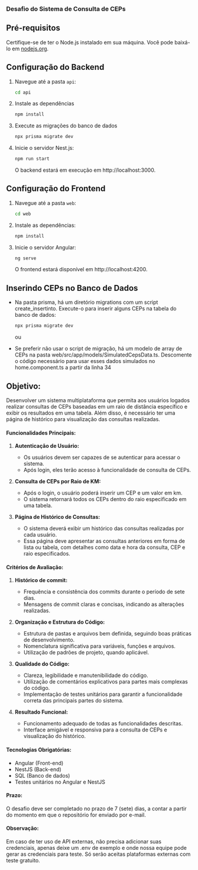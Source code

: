 ### Desafio do Sistema de Consulta de CEPs

## Pré-requisitos

Certifique-se de ter o Node.js instalado em sua máquina. Você pode baixá-lo em [nodejs.org](https://nodejs.org/).

## Configuração do Backend

1. Navegue até a pasta `api`:
   ```bash
   cd api
   ```
   
2. Instale as dependências
   ```bash
   npm install
   ```

3. Execute as migrações do banco de dados
   ```bash
   npx prisma migrate dev
   ```

4. Inicie o servidor Nest.js:
   ```bash
   npm run start
   ```

   O backend estará em execução em http://localhost:3000.

## Configuração do Frontend

1. Navegue até a pasta `web`:
   ```bash
   cd web
   ```

2. Instale as dependências:
   ```bash
   npm install
   ```
3. Inicie o servidor Angular:
   ```bash
   ng serve
   ```

   O frontend estará disponível em http://localhost:4200.

## Inserindo CEPs no Banco de Dados
- Na pasta prisma, há um diretório migrations com um script create_insertinto. Execute-o para inserir alguns CEPs na tabela do banco de dados:
   ```bash
   npx prisma migrate dev
   ```

   ou

- Se preferir não usar o script de migração, há um modelo de array de CEPs na pasta web/src/app/models/SimulatedCepsData.ts. Descomente o código necessário para usar esses dados simulados no home.component.ts a partir da linha 34

## Objetivo:
Desenvolver um sistema multiplataforma que permita aos usuários logados realizar consultas de CEPs baseadas em um raio de distância específico e exibir os resultados em uma tabela. Além disso, é necessário ter uma página de histórico para visualização das consultas realizadas.

#### Funcionalidades Principais:
1. **Autenticação de Usuário:**
   - Os usuários devem ser capazes de se autenticar para acessar o sistema.
   - Após login, eles terão acesso à funcionalidade de consulta de CEPs.

2. **Consulta de CEPs por Raio de KM:**
   - Após o login, o usuário poderá inserir um CEP e um valor em km.
   - O sistema retornará todos os CEPs dentro do raio especificado em uma tabela.

3. **Página de Histórico de Consultas:**
   - O sistema deverá exibir um histórico das consultas realizadas por cada usuário.
   - Essa página deve apresentar as consultas anteriores em forma de lista ou tabela, com detalhes como data e hora da consulta, CEP e raio especificados.

#### Critérios de Avaliação:

1. **Histórico de commit:**
   - Frequência e consistência dos commits durante o período de sete dias.
   - Mensagens de commit claras e concisas, indicando as alterações realizadas.

2. **Organização e Estrutura do Código:**
   - Estrutura de pastas e arquivos bem definida, seguindo boas práticas de desenvolvimento.
   - Nomenclatura significativa para variáveis, funções e arquivos.
   - Utilização de padrões de projeto, quando aplicável.

3. **Qualidade do Código:**
   - Clareza, legibilidade e manutenibilidade do código.
   - Utilização de comentários explicativos para partes mais complexas do código.
   - Implementação de testes unitários para garantir a funcionalidade correta das principais partes do sistema.

4. **Resultado Funcional:**
   - Funcionamento adequado de todas as funcionalidades descritas.
   - Interface amigável e responsiva para a consulta de CEPs e visualização do histórico.

#### Tecnologias Obrigatórias:
- Angular (Front-end)
- NestJS (Back-end)
- SQL (Banco de dados)
- Testes unitários no Angular e NestJS
  
#### Prazo:
O desafio deve ser completado no prazo de 7 (sete) dias, a contar a partir do momento em que o repositório for enviado por e-mail.

#### Observação:
Em caso de ter uso de API externas, não precisa adicionar suas credenciais, apenas deixe um .env de exemplo e onde nossa equipe pode gerar as credenciais para teste. Só serão aceitas plataformas externas com teste gratuito.
